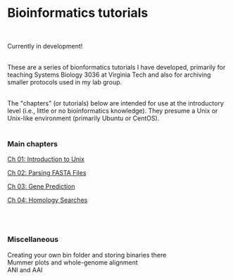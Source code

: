 # Bioinformatics tutorials
<br/>

Currently in development!
<br/><br/>

These are a series of bionformatics tutorials I have developed, primarily for teaching Systems Biology 3036 at Virginia Tech and also for archiving smaller protocols used in my lab group.<br/><br/>

The "chapters" (or tutorials) below are intended for use at the introductory level (i.e., little or no bioinformatics knowledge). They presume a Unix or Unix-like environment (primarily Ubuntu or CentOS). <br/><br/>

### Main chapters

[Ch 01: Introduction to Unix](1_introduction_to_unix/introduction_to_unix.md)

[Ch 02: Parsing FASTA Files](2_parsing_fasta_files/parsing_fasta_files.md)

[Ch 03: Gene Prediction](3_Gene_Prediction/Gene_Prediction.md)

[Ch 04: Homology Searches](4_Homology_searches/Homology_searches.md)

<br/><br/>

### Miscellaneous

Creating your own bin folder and storing binaries there<br/>
Mummer plots and whole-genome alignment<br/>
ANI and AAI<br/>
